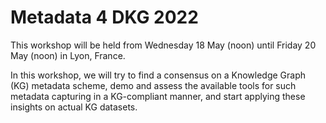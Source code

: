Metadata 4 DKG 2022
===================

This workshop will be held from Wednesday 18 May (noon) until Friday 20 May (noon) in Lyon, France.

In this workshop, we will try to find a consensus on a Knowledge Graph (KG) metadata scheme,
demo and assess the available tools for such metadata capturing in a KG-compliant
manner, and start applying these insights on actual KG datasets.
